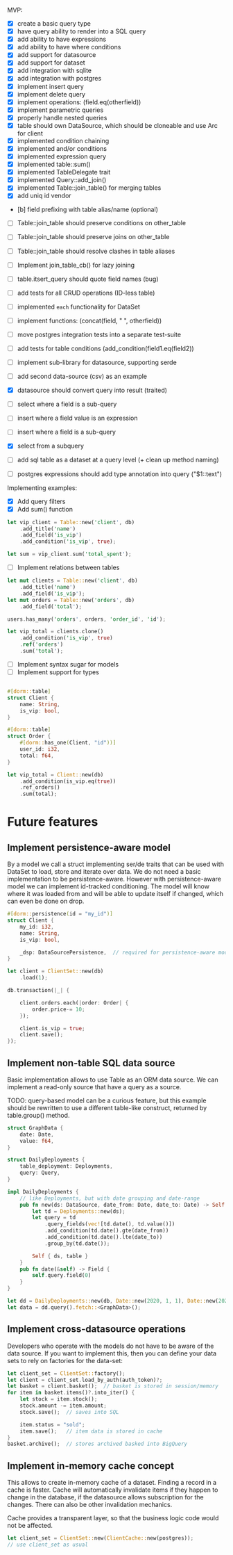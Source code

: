 MVP:

- [x] create a basic query type
- [x] have query ability to render into a SQL query
- [x] add ability to have expressions
- [x] add ability to have where conditions
- [x] add support for datasource
- [x] add support for dataset
- [x] add integration with sqlite
- [x] add integration with postgres
- [x] implement insert query
- [x] implement delete query
- [x] implement operations: (field.eq(otherfield))
- [x] implement parametric queries
- [x] properly handle nested queries
- [x] table should own DataSource, which should be cloneable and use Arc for client
- [x] implemented condition chaining
- [x] implemented and/or conditions
- [x] implemented expression query
- [x] implemented table::sum()
- [x] implemented TableDelegate trait
- [x] implemented Query::add_join()
- [x] implemented Table::join_table() for merging tables
- [x] add uniq id vendor
- [b] field prefixing with table alias/name (optional)
- [ ] Table::join_table should preserve conditions on other_table
- [ ] Table::join_table should preserve joins on other_table
- [ ] Table::join_table should resolve clashes in table aliases
- [ ] Implement join_table_cb() for lazy joining

- [ ] table.itsert_query should quote field names (bug)
- [ ] add tests for all CRUD operations (ID-less table)
- [ ] implemented `each` functionality for DataSet
- [ ] implement functions: (concat(field, " ", otherfield))
- [ ] move postgres integration tests into a separate test-suite
- [ ] add tests for table conditions (add_condition(field1.eq(field2))
- [ ] implement sub-library for datasource, supporting serde
- [ ] add second data-source (csv) as an example
- [x] datasource should convert query into result (traited)
- [ ] select where a field is a sub-query
- [ ] insert where a field value is an expression
- [ ] insert where a field is a sub-query
- [x] select from a subquery
- [ ] add sql table as a dataset at a query level (+ clean up method naming)
- [ ] postgres expressions should add type annotation into query ("$1::text")

Implementing examples:

- [x] Add query filters
- [x] Add sum() function

```rust
let vip_client = Table::new('client', db)
    .add_title('name')
    .add_field('is_vip')
    .add_condition('is_vip', true);

let sum = vip_client.sum('total_spent');
```

- [ ] Implement relations between tables

```rust
let mut clients = Table::new('client', db)
    .add_title('name')
    .add_field('is_vip');
let mut orders = Table::new('orders', db)
    .add_field('total');

users.has_many('orders', orders, 'order_id', 'id');

let vip_total = clients.clone()
    .add_condition('is_vip', true)
    .ref('orders')
    .sum('total');
```

- [ ] Implement syntax sugar for models
- [ ] Implement support for types

```rust

#[dorm::table]
struct Client {
    name: String,
    is_vip: bool,
}

#[dorm::table]
struct Order {
    #[dorm::has_one(Client, "id"))]
    user_id: i32,
    total: f64,
}

let vip_total = Client::new(db)
    .add_condition(is_vip.eq(true))
    .ref_orders()
    .sum(total);
```

# Future features

## Implement persistence-aware model

By a model we call a struct implementing ser/de traits that can be used with
DataSet to load, store and iterate over data. We do not need a basic implementation
to be persistence-aware. However with persistence-aware model we can implement
id-tracked conditioning. The model will know where it was loaded from and
will be able to update itself if changed, which can even be done on drop.

```rust
#[dorm::persistence(id = "my_id")]
struct Client {
    my_id: i32,
    name: String,
    is_vip: bool,

    _dsp: DataSourcePersistence,  // required for persistence-aware model
}

let client = ClientSet::new(db)
    .load(1);

db.transaction(|_| {

    client.orders.each(|order: Order| {
        order.price-= 10;
    });

    client.is_vip = true;
    client.save();
});
```

## Implement non-table SQL data source

Basic implementation allows to use Table as an ORM data source. We can implement
a read-only source that have a query as a source.

TODO: query-based model can be a curious feature, but this example should be rewritten
to use a different table-like construct, returned by table.group() method.

```rust
struct GraphData {
    date: Date,
    value: f64,
}

struct DailyDeployments {
    table_deployment: Deployments,
    query: Query,
}

impl DailyDeployments {
    // like Deployments, but with date grouping and date-range
    pub fn new(ds: DataSource, date_from: Date, date_to: Date) -> Self {
        let td = Deployments::new(ds);
        let query = td
            .query_fields(vec![td.date(), td.value()])
            .add_condition(td.date().gte(date_from))
            .add_condition(td.date().lte(date_to))
            .group_by(td.date());

        Self { ds, table }
    }
    pub fn date(&self) -> Field {
        self.query.field(0)
    }
}

let dd = DailyDeployments::new(db, Date::new(2020, 1, 1), Date::new(2020, 1, 31));
let data = dd.query().fetch::<GraphData>();
```

## Implement cross-datasource operations

Developers who operate with the models do not have to be aware of the data source.
If you want to implement this, then you can define your data sets to rely on
factories for the data-set:

```rust
let client_set = ClientSet::factory();
let client = client_set.load_by_auth(auth_token)?;
let basket = client.basket();  // basket is stored in session/memory
for item in basket.items()?.into_iter() {
    let stock = item.stock();
    stock.amount -= item.amount;
    stock.save();  // saves into SQL

    item.status = "sold";
    item.save();   // item data is stored in cache
}
basket.archive();  // stores archived basked into BigQuery
```

## Implement in-memory cache concept

This allows to create in-memory cache of a dataset. Finding a record
in a cache is faster. Cache will automatically invalidate items if
they happen to change in the database, if the datasource allows
subscription for the changes. There can also be other invalidation
mechanics.

Cache provides a transparent layer, so that the business logic code
would not be affected.

```rust
let client_set = ClientSet::new(ClientCache::new(postgres));
// use client_set as usual
```
